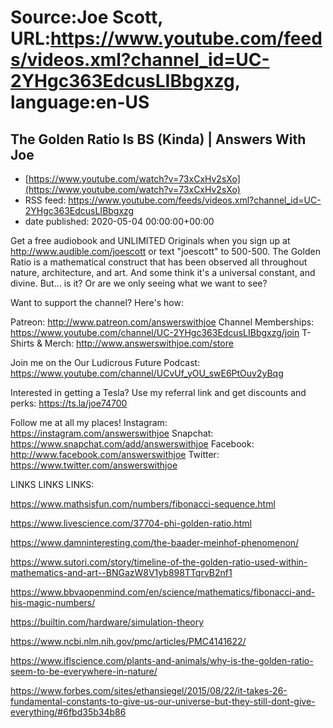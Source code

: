 # Source:Joe Scott, URL:https://www.youtube.com/feeds/videos.xml?channel_id=UC-2YHgc363EdcusLIBbgxzg, language:en-US

## The Golden Ratio Is BS (Kinda) | Answers With Joe
 - [https://www.youtube.com/watch?v=73xCxHv2sXo](https://www.youtube.com/watch?v=73xCxHv2sXo)
 - RSS feed: https://www.youtube.com/feeds/videos.xml?channel_id=UC-2YHgc363EdcusLIBbgxzg
 - date published: 2020-05-04 00:00:00+00:00

Get a free audiobook and UNLIMITED Originals when you sign up at http://www.audible.com/joescott or text "joescott" to 500-500.
The Golden Ratio is a mathematical construct that has been observed all throughout nature, architecture, and art. And some think it's a universal constant, and divine. But... is it? Or are we only seeing what we want to see?

Want to support the channel? Here's how:

Patreon: http://www.patreon.com/answerswithjoe
Channel Memberships: https://www.youtube.com/channel/UC-2YHgc363EdcusLIBbgxzg/join
T-Shirts & Merch: http://www.answerswithjoe.com/store

Join me on the Our Ludicrous Future Podcast:
https://www.youtube.com/channel/UCvUf_yOU_swE6PtOuv2yBqg

Interested in getting a Tesla? Use my referral link and get discounts and perks:
https://ts.la/joe74700

Follow me at all my places!
Instagram: https://instagram.com/answerswithjoe
Snapchat: https://www.snapchat.com/add/answerswithjoe
Facebook: http://www.facebook.com/answerswithjoe
Twitter: https://www.twitter.com/answerswithjoe

LINKS LINKS LINKS:

https://www.mathsisfun.com/numbers/fibonacci-sequence.html

https://www.livescience.com/37704-phi-golden-ratio.html

https://www.damninteresting.com/the-baader-meinhof-phenomenon/

https://www.sutori.com/story/timeline-of-the-golden-ratio-used-within-mathematics-and-art--BNGazW8V1yb898TTqrvB2nf1

https://www.bbvaopenmind.com/en/science/mathematics/fibonacci-and-his-magic-numbers/

https://builtin.com/hardware/simulation-theory

https://www.ncbi.nlm.nih.gov/pmc/articles/PMC4141622/

https://www.iflscience.com/plants-and-animals/why-is-the-golden-ratio-seem-to-be-everywhere-in-nature/

https://www.forbes.com/sites/ethansiegel/2015/08/22/it-takes-26-fundamental-constants-to-give-us-our-universe-but-they-still-dont-give-everything/#6fbd35b34b86

